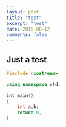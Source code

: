 ```yaml
---
layout: post
title: "test"
excerpt: "test"
date: 2016-08-12
comments: false
---
```


## Just a test

``` c++
#include <iostream>

using namespace std;

int main()
{
    int a,b;
    return 0;
}

```

